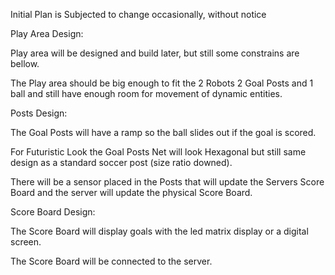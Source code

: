 Initial Plan is Subjected to change occasionally, without notice

Play Area Design:

 Play area will be designed and build later, but still some constrains are bellow.

 The Play area should be big enough to fit the 2 Robots 2 Goal Posts and 1 ball and still have enough room for movement of dynamic entities.

Posts Design:

 The Goal Posts will have a ramp so the ball slides out if the goal is scored.

 For Futuristic Look the Goal Posts Net will look Hexagonal but still same design as a standard soccer post (size ratio downed).

 There will be a sensor placed in the Posts that will update the Servers Score Board and the server will update the physical Score Board.

Score Board Design:

 The Score Board will display goals with the led matrix display or a digital screen.

 The Score Board will be connected to the server.